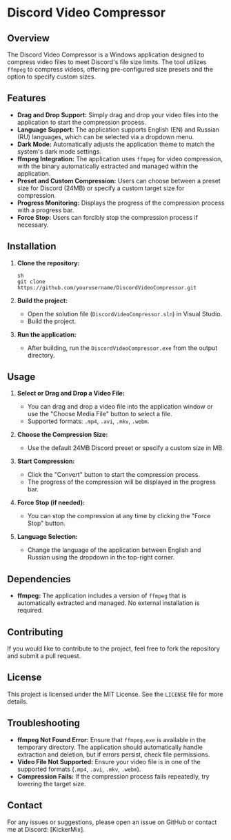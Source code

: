 # Discord Video Compressor

## Overview

The Discord Video Compressor is a Windows application designed to compress video files to meet Discord's file size limits. The tool utilizes `ffmpeg` to compress videos, offering pre-configured size presets and the option to specify custom sizes.

## Features

- **Drag and Drop Support:** Simply drag and drop your video files into the application to start the compression process.
- **Language Support:** The application supports English (EN) and Russian (RU) languages, which can be selected via a dropdown menu.
- **Dark Mode:** Automatically adjusts the application theme to match the system's dark mode settings.
- **ffmpeg Integration:** The application uses `ffmpeg` for video compression, with the binary automatically extracted and managed within the application.
- **Preset and Custom Compression:** Users can choose between a preset size for Discord (24MB) or specify a custom target size for compression.
- **Progress Monitoring:** Displays the progress of the compression process with a progress bar.
- **Force Stop:** Users can forcibly stop the compression process if necessary.

## Installation

1. **Clone the repository:**

   ```
   sh
   git clone https://github.com/yourusername/DiscordVideoCompressor.git
   ```

2. **Build the project:**
   - Open the solution file (`DiscordVideoCompressor.sln`) in Visual Studio.
   - Build the project.

3. **Run the application:**
   - After building, run the `DiscordVideoCompressor.exe` from the output directory.

## Usage

1. **Select or Drag and Drop a Video File:**
   - You can drag and drop a video file into the application window or use the "Choose Media File" button to select a file.
   - Supported formats: `.mp4`, `.avi`, `.mkv`, `.webm`.

2. **Choose the Compression Size:**
   - Use the default 24MB Discord preset or specify a custom size in MB.

3. **Start Compression:**
   - Click the "Convert" button to start the compression process.
   - The progress of the compression will be displayed in the progress bar.

4. **Force Stop (if needed):**
   - You can stop the compression at any time by clicking the "Force Stop" button.

5. **Language Selection:**
   - Change the language of the application between English and Russian using the dropdown in the top-right corner.

## Dependencies

- **ffmpeg:** The application includes a version of `ffmpeg` that is automatically extracted and managed. No external installation is required.

## Contributing

If you would like to contribute to the project, feel free to fork the repository and submit a pull request.

## License

This project is licensed under the MIT License. See the `LICENSE` file for more details.

## Troubleshooting

- **ffmpeg Not Found Error:** Ensure that `ffmpeg.exe` is available in the temporary directory. The application should automatically handle extraction and deletion, but if errors persist, check file permissions.
- **Video File Not Supported:** Ensure your video file is in one of the supported formats (`.mp4`, `.avi`, `.mkv`, `.webm`).
- **Compression Fails:** If the compression process fails repeatedly, try lowering the target size.

## Contact

For any issues or suggestions, please open an issue on GitHub or contact me at Discord: [KickerMix].
